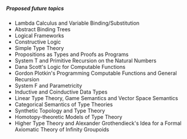 ##### Proposed future topics

* Lambda Calculus and Variable Binding/Substitution
* Abstract Binding Trees
* Logical Frameworks
* Constructive Logic
* Simple Type Theory
* Propositions as Types and Proofs as Programs
* System T and Primitive Recursion on the Natural Numbers
* Dana Scott's Logic for Computable Functions
* Gordon Plotkin's Programming Computable Functions and General Recursion
* System F and Parametricity
* Inductive and Coinductive Data Types
* Linear Type Theory, Game Semantics and Vector Space Semantics
* Categorical Semantics of Type Theories
* Synthetic Topology and Type Theory
* Homotopy-theoretic Models of Type Theory
* Higher Type Theory and Alexander Grothendieck's Idea for a Formal Axiomatic Theory of Infinity Groupoids
